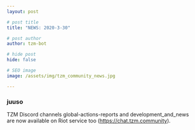 ```yaml
---
layout: post

# post title
title: "NEWS: 2020-3-30"

# post author
author: tzm-bot

# hide post
hide: false

# SEO image
image: /assets/img/tzm_community_news.jpg

---
```


### juuso

TZM Discord channels global-actions-reports and development_and_news are now available on Riot service too (https://chat.tzm.community).  


